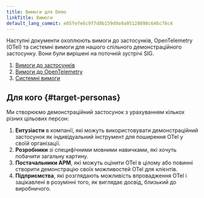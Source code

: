 ```yaml
---
title: Вимоги для Demo
linkTitle: Вимоги
default_lang_commit: e05fefe6c9f7d8b159d9a9a95128098c646c78c4
---
```


Наступні документи охоплюють вимоги до застосунків, OpenTelemetry (OTel) та системні вимоги для нашого спільного демонстраційного застосунку. Вони були вирішені на поточній зустрічі SIG.

1. [Вимоги до застосунків](application/)
2. [Вимоги до OpenTelemetry](opentelemetry/)
3. [Системні вимоги](system/)

## Для кого {#target-personas}

Ми створюємо демонстраційний застосунок з урахуванням кількох різних цільових персон:

1. **Ентузіасти** в компанії, які можуть використовувати демонстраційний застосунок як індивідуальний інструмент для поширення OTel у своїй організації.
2. **Розробники** зі специфічними мовними навичками, які хочуть побачити загальну картину.
3. **Постачальники APM**, які можуть оцінити OTel в цілому або повинні створити демонстрацію своїх можливостей OTel для клієнтів.
4. **Підприємства**, які розглядають можливість впровадження OTel і зацікавлені в розумінні того, як виглядає досвід, близький до виробничого.
